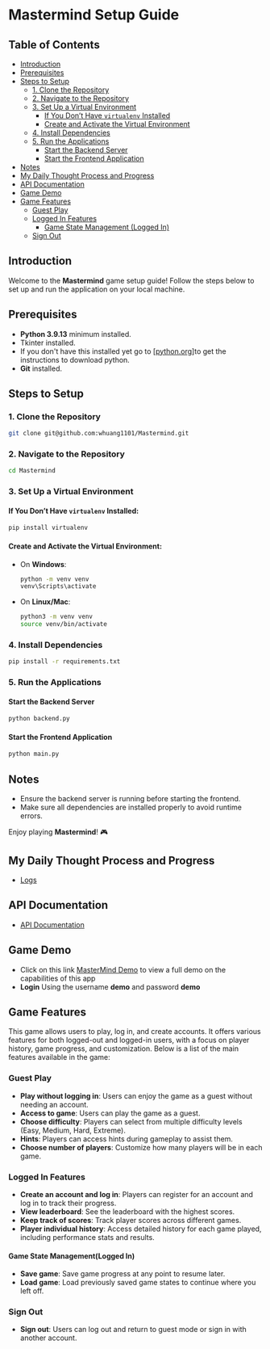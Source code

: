 # Mastermind Setup Guide

## Table of Contents
- [Introduction](#introduction)  
- [Prerequisites](#prerequisites)  
- [Steps to Setup](#steps-to-setup)  
  - [1. Clone the Repository](#1-clone-the-repository)  
  - [2. Navigate to the Repository](#2-navigate-to-the-repository)  
  - [3. Set Up a Virtual Environment](#3-set-up-a-virtual-environment)  
    - [If You Don’t Have `virtualenv` Installed](#if-you-dont-have-virtualenv-installed)  
    - [Create and Activate the Virtual Environment](#create-and-activate-the-virtual-environment)  
  - [4. Install Dependencies](#4-install-dependencies)  
  - [5. Run the Applications](#5-run-the-applications)  
    - [Start the Backend Server](#start-the-backend-server)  
    - [Start the Frontend Application](#start-the-frontend-application)  
- [Notes](#notes)  
- [My Daily Thought Process and Progress](#my-daily-thought-process-and-progress)  
- [API Documentation](#api-documentation)  
- [Game Demo](#game-demo)  
- [Game Features](#game-features)  
  - [Guest Play](#guest-play)  
  - [Logged In Features](#logged-in-features)  
    - [Game State Management (Logged In)](#game-state-management-logged-in)  
  - [Sign Out](#sign-out)  

## Introduction
Welcome to the **Mastermind** game setup guide! Follow the steps below to set up and run the application on your local machine.

## Prerequisites
- **Python 3.9.13** minimum installed.
- Tkinter installed.
- If you don't have this installed yet go to [[python.org](https://www.python.org/downloads/release/python-3128/)]to get the instructions to download python.
- **Git** installed.

## Steps to Setup

### 1. Clone the Repository
```bash
git clone git@github.com:whuang1101/Mastermind.git
```

### 2. Navigate to the Repository
```bash
cd Mastermind
```

### 3. Set Up a Virtual Environment

#### If You Don’t Have `virtualenv` Installed:
```bash
pip install virtualenv
```

#### Create and Activate the Virtual Environment:
- On **Windows**:
  ```bash
  python -m venv venv
  venv\Scripts\activate
  ```
- On **Linux/Mac**:
  ```bash
  python3 -m venv venv
  source venv/bin/activate
  ```

### 4. Install Dependencies
```bash
pip install -r requirements.txt
```

### 5. Run the Applications

#### Start the Backend Server
```bash
python backend.py
```

#### Start the Frontend Application
```bash
python main.py
```

## Notes
- Ensure the backend server is running before starting the frontend.
- Make sure all dependencies are installed properly to avoid runtime errors.

Enjoy playing **Mastermind**! 🎮

## My Daily Thought Process and Progress
- [Logs](/readme/logs.md)

## API Documentation 
- [API Documentation](/readme/api_documentation.md)

## Game Demo
- Click on this link [MasterMind Demo](https://youtu.be/ArRAV395sT4) to view a full demo on the capabilities of this app
- **Login** Using the username **demo** and password **demo**

## Game Features

This game allows users to play, log in, and create accounts. It offers various features for both logged-out and logged-in users, with a focus on player history, game progress, and customization. Below is a list of the main features available in the game:

### Guest Play
- **Play without logging in**: Users can enjoy the game as a guest without needing an account.
- **Access to game**: Users can play the game as a guest.
- **Choose difficulty**: Players can select from multiple difficulty levels (Easy, Medium, Hard, Extreme).
- **Hints**: Players can access hints during gameplay to assist them.
- **Choose number of players**: Customize how many players will be in each game.


### Logged In Features
- **Create an account and log in**: Players can register for an account and log in to track their progress.
- **View leaderboard**: See the leaderboard with the highest scores.
- **Keep track of scores**: Track player scores across different games.
- **Player individual history**: Access detailed history for each game played, including performance stats and results.

#### Game State Management(Logged In)
- **Save game**: Save game progress at any point to resume later.
- **Load game**: Load previously saved game states to continue where you left off.

### Sign Out
- **Sign out**: Users can log out and return to guest mode or sign in with another account.
